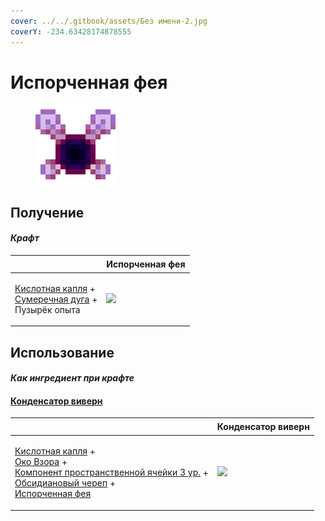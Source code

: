 ```yaml
---
cover: ../../.gitbook/assets/Без имени-2.jpg
coverY: -234.63428174878555
---
```


# Испорченная фея

<figure><img src="../../.gitbook/assets/corrupted_pixie_128.png" alt=""><figcaption></figcaption></figure>

## Получение

#### _Крафт_

| ㅤ                                                                                                              |  Испорченная фея                                |
| -------------------------------------------------------------------------------------------------------------- | ----------------------------------------------- |
| <p><a href="acid.md">Кислотная капля</a> +<br><a href="dusk_arc.md">Сумеречная дуга</a> +<br>Пузырёк опыта</p> | ![](../../.gitbook/assets/corrupted\_pixie.png) |

## Использование

#### _Как ингредиент при крафте_

#### [Конденсатор виверн](wyvern_capacitor.md)

| ㅤ                                                                                                                                                                                                                                                                                                       |  Конденсатор виверн                              |
| ------------------------------------------------------------------------------------------------------------------------------------------------------------------------------------------------------------------------------------------------------------------------------------------------------- | ------------------------------------------------ |
| <p><a href="acid.md">Кислотная капля</a> +<br><a href="watching_eye.md">Око Взора</a> +<br><a href="spatial_cell_component_128.md">Компонент пространственной ячейки 3 ур.</a> +<br><a href="obsidian_skull_shield.md">Обсидиановый череп</a> +<br><a href="corrupted_pixie.md">Испорченная фея</a></p> | ![](../../.gitbook/assets/wyvern\_capacitor.png) |

